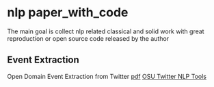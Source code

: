 # nlp paper_with_code
The main goal is collect nlp related classical and solid work with great reproduction or open source code released by the author

## Event Extraction
Open Domain Event Extraction from Twitter  [pdf](http://citeseerx.ist.psu.edu/viewdoc/download?doi=10.1.1.481.6809&rep=rep1&type=pdf)
[OSU Twitter NLP Tools](https://github.com/aritter/twitter_nlp)